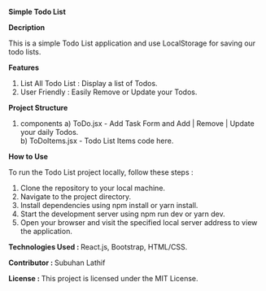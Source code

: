 <b>Simple Todo List</b>

<b>Decription</b>

This is a simple Todo List application and use LocalStorage for saving our todo lists.

<b>Features</b>

1) List All Todo List : Display a list of Todos.
2) User Friendly : Easily Remove or Update your Todos.

<b>Project Structure</b>
 
1) components 
  a) ToDo.jsx - Add Task Form and Add | Remove | Update your daily Todos.<br/>
  b) ToDoItems.jsx - Todo List Items code here.

<b>How to Use</b>

To run the Todo List project locally, follow these steps :

1) Clone the repository to your local machine.
2) Navigate to the project directory.
3) Install dependencies using npm install or yarn install.
4) Start the development server using npm run dev or yarn dev.
5) Open your browser and visit the specified local server address to view the application.

<b>Technologies Used : </b> React.js, Bootstrap, HTML/CSS.

<b>Contributor : </b> Subuhan Lathif

<b>License : </b> This project is licensed under the MIT License.

